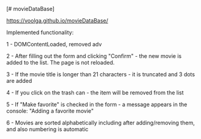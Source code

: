 [# movieDataBase]

https://voolga.github.io/movieDataBase/

Implemented functionality:

1 - DOMContentLoaded, removed adv

2 - After filling out the form and clicking "Confirm" - the new movie is added to the list. The page is not reloaded.

3 - If the movie title is longer than 21 characters - it is truncated and 3 dots are added

4 - If you click on the trash can - the item will be removed from the list

5 - If "Make favorite" is checked in the form - a message appears in the console: "Adding a favorite movie"

6 - Movies are sorted alphabetically including after adding/removing them, and also numbering is automatic
